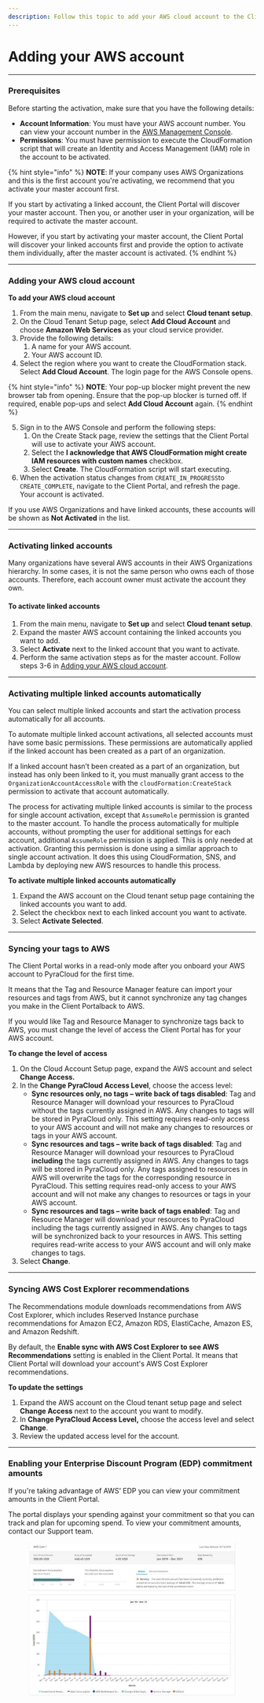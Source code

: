 ```yaml
---
description: Follow this topic to add your AWS cloud account to the Client Portal.
---
```


# Adding your AWS account

***

### Prerequisites <a href="#before-you-start" id="before-you-start"></a>

Before starting the activation, make sure that you have the following details:

* **Account Information**: You must have your AWS account number. You can view your account number in the [AWS Management Console](https://console.aws.amazon.com/console/).&#x20;
* **Permissions**: You must have permission to execute the CloudFormation script that will create an Identity and Access Management (IAM) role in the account to be activated.

{% hint style="info" %}
**NOTE**: If your company uses AWS Organizations and this is the first account you're activating, we recommend that you activate your master account first.&#x20;

If you start by activating a linked account, the Client Portal will discover your master account. Then you, or another user in your organization, will be required to activate the master account.&#x20;

However, if you start by activating your master account, the Client Portal will discover your linked accounts first and provide the option to activate them individually, after the master account is activated.
{% endhint %}



***

### Adding your AWS cloud account <a href="#activate-your-aws-cloud-account" id="activate-your-aws-cloud-account"></a>

**To add your AWS cloud account**

1. From the main menu, navigate to **Set up** and select **Cloud tenant setup**.
2. On the Cloud Tenant Setup page, select **Add Cloud Account** and choose **Amazon Web Services** as your cloud service provider.
3. Provide the following details:
   1. A name for your AWS account.
   2. Your AWS account ID.&#x20;
4. Select the region where you want to create the CloudFormation stack. Select **Add Cloud Account**. The login page for the AWS Console opens.&#x20;

{% hint style="info" %}
**NOTE**: Your pop-up blocker might prevent the new browser tab from opening. Ensure that the pop-up blocker is turned off. If required, enable pop-ups and select **Add Cloud Account** again.
{% endhint %}

5. Sign in to the AWS Console and perform the following steps:
   1. On the Create Stack page, review the settings that the Client Portal will use to activate your AWS account.&#x20;
   2. Select the **I acknowledge that AWS CloudFormation might create IAM resources with custom names** checkbox.
   3. Select **Create**. The CloudFormation script will start executing.
6. When the activation status changes from `CREATE_IN_PROGRESS`to `CREATE_COMPLETE`, navigate to the Client Portal, and refresh the page. Your account is activated.&#x20;

If you use AWS Organizations and have linked accounts, these accounts will be shown as **Not Activated** in the list.

***

### Activating linked accounts

Many organizations have several AWS accounts in their AWS Organizations hierarchy. In some cases, it is not the same person who owns each of those accounts. Therefore, each account owner must activate the account they own.

#### To activate linked accounts <a href="#next-steps" id="next-steps"></a>

1. From the main menu, navigate to **Set up** and select **Cloud tenant setup**.
2. Expand the master AWS account containing the linked accounts you want to add.&#x20;
3. Select **Activate** next to the linked account that you want to activate.
4. Perform the same activation steps as for the master account. Follow steps 3-6 in [Adding your AWS cloud account](adding-your-aws-account.md#activate-your-aws-cloud-account).

***

### Activating multiple linked accounts automatically <a href="#add-multiple-linked-accounts" id="add-multiple-linked-accounts"></a>

You can select multiple linked accounts and start the activation process automatically for all accounts.

To automate multiple linked account activations, all selected accounts must have some basic permissions. These permissions are automatically applied if the linked account has been created as a part of an organization.

If a linked account hasn’t been created as a part of an organization, but instead has only been linked to it, you must manually grant access to the `OrganizationAccountAccessRole` with the `cloudFormation:CreateStack` permission to activate that account automatically.

The process for activating multiple linked accounts is similar to the process for single account activation, except that  `AssumeRole` permission is granted to the master account. To handle the process automatically for multiple accounts, without prompting the user for additional settings for each account, additional `AssumeRole` permission is applied. This is only needed at activation. Granting this permission is done using a similar approach to single account activation. It does this using CloudFormation, SNS, and Lambda by deploying new AWS resources to handle this process.

**To activate multiple linked accounts automatically**

1. Expand the AWS account on the Cloud tenant setup page containing the linked accounts you want to add.
2. Select the checkbox next to each linked account you want to activate.
3. Select **Activate Selected**.

***

### Syncing your tags to AWS

The Client Portal works in a read-only mode after you onboard your AWS account to PyraCloud for the first time.

It means that the Tag and Resource Manager feature can import your resources and tags from AWS, but it cannot synchronize any tag changes you make in the Client Portalback to AWS.

If you would like Tag and Resource Manager to synchronize tags back to AWS, you must change the level of access the Client Portal has for your AWS account.

**To change the level of access**

1. On the Cloud Account Setup page, expand the AWS account and select **Change Access.**
2. In the **Change PyraCloud Access Level**, choose the access level:
   * **Sync resources only, no tags – write back of tags disabled**: Tag and Resource Manager will download your resources to PyraCloud without the tags currently assigned in AWS. Any changes to tags will be stored in PyraCloud only. This setting requires read-only access to your AWS account and will not make any changes to resources or tags in your AWS account.
   * **Sync resources and tags – write back of tags disabled**: Tag and Resource Manager will download your resources to PyraCloud **including** the tags currently assigned in AWS. Any changes to tags will be stored in PyraCloud only. Any tags assigned to resources in AWS will overwrite the tags for the corresponding resource in PyraCloud. This setting requires read-only access to your AWS account and will not make any changes to resources or tags in your AWS account.
   * **Sync resources and tags – write back of tags enabled**: Tag and Resource Manager will download your resources to PyraCloud including the tags currently assigned in AWS. Any changes to tags will be synchronized back to your resources in AWS. This setting requires read-write access to your AWS account and will only make changes to tags.
3. Select **Change**.

***

### Syncing AWS Cost Explorer recommendations <a href="#sync-aws-cost-explorer-recommendations" id="sync-aws-cost-explorer-recommendations"></a>

The Recommendations module downloads recommendations from AWS Cost Explorer, which includes Reserved Instance purchase recommendations for Amazon EC2, Amazon RDS, ElastiCache, Amazon ES, and Amazon Redshift.&#x20;

By default, the **Enable sync with AWS Cost Explorer to see AWS Recommendations** setting is enabled in the Client Portal. It means that Client Portal will download your account's AWS Cost Explorer recommendations.

**To update the settings**

1. Expand the AWS account on the Cloud tenant setup page and select **Change Access** next to the account you want to modify.
2. In **Change PyraCloud Access Level,** choose the access level and select **Change**.
3. Review the updated access level for the account.

***

### **Enabling your Enterprise Discount Program (EDP) commitment amounts** <a href="#enableyour-enterprise-discount-program-edp-commitment-amounts-in-pyracloud" id="enableyour-enterprise-discount-program-edp-commitment-amounts-in-pyracloud"></a>

If you're taking advantage of AWS’ EDP you can view your commitment amounts in the Client Portal.&#x20;

The portal displays your spending against your commitment so that you can track and plan for upcoming spend. To view your commitment amounts, contact our Support team.

<figure><img src="../../../.gitbook/assets/EDP-AWS-Image.jpg" alt=""><figcaption></figcaption></figure>
